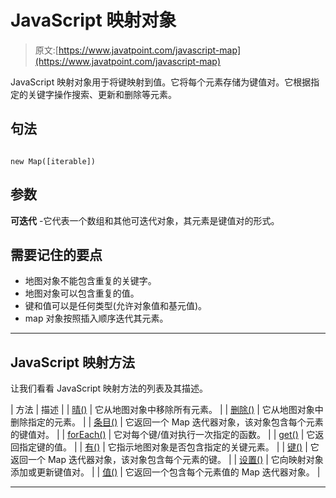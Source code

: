 # JavaScript 映射对象

> 原文:[https://www.javatpoint.com/javascript-map](https://www.javatpoint.com/javascript-map)

JavaScript 映射对象用于将键映射到值。它将每个元素存储为键值对。它根据指定的关键字操作搜索、更新和删除等元素。

## 句法

```

new Map([iterable])

```

## 参数

**可迭代** -它代表一个数组和其他可迭代对象，其元素是键值对的形式。

## 需要记住的要点

*   地图对象不能包含重复的关键字。
*   地图对象可以包含重复的值。
*   键和值可以是任何类型(允许对象值和基元值)。
*   map 对象按照插入顺序迭代其元素。

* * *

## JavaScript 映射方法

让我们看看 JavaScript 映射方法的列表及其描述。

| 方法 | 描述 |
| [晴()](javascript-map-clear-method) | 它从地图对象中移除所有元素。 |
| [删除()](javascript-map-delete-method) | 它从地图对象中删除指定的元素。 |
| [条目()](javascript-map-entries-method) | 它返回一个 Map 迭代器对象，该对象包含每个元素的键值对。 |
| [forEach()](javascript-map-foreach-method) | 它对每个键/值对执行一次指定的函数。 |
| [get()](javascript-map-get-method) | 它返回指定键的值。 |
| [有()](javascript-map-has-method) | 它指示地图对象是否包含指定的关键元素。 |
| [键()](javascript-map-keys-method) | 它返回一个 Map 迭代器对象，该对象包含每个元素的键。 |
| [设置()](javascript-map-set-method) | 它向映射对象添加或更新键值对。 |
| [值()](javascript-map-values-method) | 它返回一个包含每个元素值的 Map 迭代器对象。 |

* * *